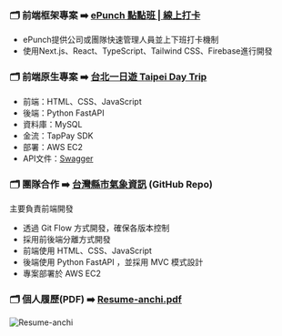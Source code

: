 ### 🗂️ 前端框架專案 ➡️ [ePunch 點點班 | 線上打卡](https://project-epunch.vercel.app/)

- ePunch提供公司或團隊快速管理人員並上下班打卡機制
- 使用Next.js、React、TypeScript、Tailwind CSS、Firebase進行開發

### 🗂️ 前端原生專案 ➡️ [台北一日遊 Taipei Day Trip](http://100.28.23.193:8000/)

- 前端：HTML、CSS、JavaScript
- 後端：Python FastAPI
- 資料庫：MySQL
- 金流：TapPay SDK
- 部署：AWS EC2
- API文件：[Swagger](http://100.28.23.193:8000/docs) 

### 🗂️ 團隊合作 ➡️ [台灣縣市氣象資訊](https://github.com/angelc1997/bootcamp-team-project?tab=readme-ov-file) (GitHub Repo)
主要負責前端開發
- 透過 Git Flow 方式開發，確保各版本控制
- 採用前後端分離方式開發
- 前端使用 HTML、CSS、JavaScript
- 後端使用 Python FastAPI ，並採用 MVC 模式設計
- 專案部署於 AWS EC2

### 🗂️ 個人履歷(PDF) ➡️ [Resume-anchi.pdf](https://github.com/user-attachments/files/17076567/Resume-anchi.pdf)

![Resume-anchi](https://github.com/user-attachments/assets/29f8d096-1e0c-46d1-b865-f0e74bc09098)
